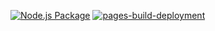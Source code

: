 [![Node.js Package](https://github.com/intropia-io/icons/actions/workflows/main.yml/badge.svg?branch=main)](https://github.com/intropia-io/icons/actions/workflows/main.yml)
[![pages-build-deployment](https://github.com/intropia-io/icons/actions/workflows/pages/pages-build-deployment/badge.svg?branch=main)](https://github.com/intropia-io/icons/actions/workflows/pages/pages-build-deployment)
